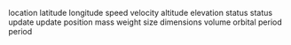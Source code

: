 location
latitude
longitude
speed
velocity
altitude
elevation
status
status update
update
position
mass
weight
size
dimensions
volume
orbital period
period
